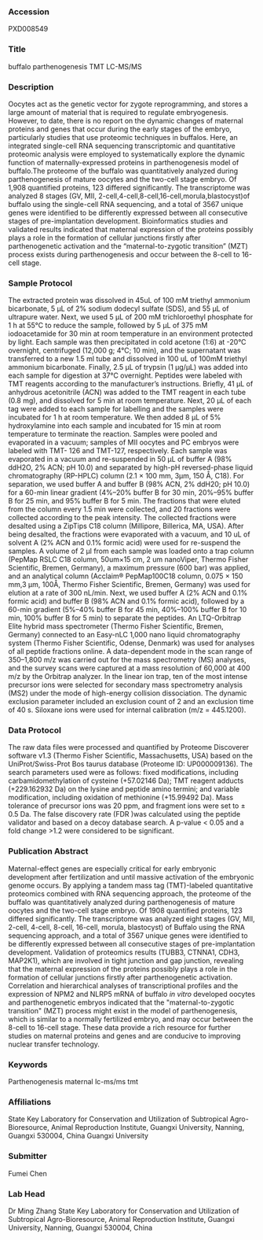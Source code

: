 ### Accession
PXD008549

### Title
buffalo parthenogenesis TMT LC-MS/MS

### Description
Oocytes act as the genetic vector for zygote reprogramming, and stores a large amount of material that is required to regulate embryogenesis. However, to date, there is no report on the dynamic changes of maternal proteins and genes that occur during the early stages of the embryo, particularly studies that use proteomic techniques in buffalos. Here, an integrated single-cell RNA sequencing transcriptomic and quantitative proteomic analysis were employed to systematically explore the dynamic function of maternally-expressed proteins in parthenogenesis model of buffalo.The proteome of the buffalo was quantitatively analyzed during parthenogenesis of mature oocytes and the two-cell stage embryo. Of 1,908 quantified proteins, 123 differed significantly. The transcriptome was analyzed 8 stages (GV, MII, 2-cell,4-cell,8-cell,16-cell,morula,blastocyst)of buffalo using the single-cell RNA sequencing, and a total of 3567 unique genes were identified to be differently expressed between all consecutive stages of pre-implantation development. Bioinformatics studies and validated results indicated that maternal expression of the proteins possibly plays a role in the formation of cellular junctions firstly after parthenogenetic activation and the “maternal-to-zygotic transition” (MZT) process exists during parthenogenesis and occur between the 8-cell to 16-cell stage.

### Sample Protocol
The extracted protein was dissolved in 45uL of 100 mM triethyl ammonium bicarbonate, 5 μL of 2% sodium dodecyl sulfate (SDS), and 55 μL of ultrapure water. Next, we used 5 μL of 200 mM trichloroethyl phosphate for 1 h at 55°C to reduce the sample, followed by 5 μL of 375 mM iodoacetamide for 30 min at room temperature in an environment protected by light. Each sample was then precipitated in cold acetone (1:6) at -20°C overnight, centrifuged (12,000 g; 4°C; 10 min), and the supernatant was transferred to a new 1.5 ml tube and dissolved in 100 uL of 100mM triethyl ammonium bicarbonate. Finally, 2.5 μL of trypsin (1 μg/μL) was added into each sample for digestion at 37°C overnight. Peptides were labeled with TMT reagents according to the manufacturer’s instructions. Briefly, 41 μL of anhydrous acetonitrile (ACN) was added to the TMT reagent in each tube (0.8 mg), and dissolved for 5 min at room temperature. Next, 20 μL of each tag were added to each sample for labelling and the samples were incubated for 1 h at room temperature. We then added 8 μL of 5% hydroxylamine into each sample and incubated for 15 min at room temperature to terminate the reaction. Samples were pooled and evaporated in a vacuum; samples of MII oocytes and PC embryos were labeled with TMT- 126 and TMT-127, respectively. Each sample was evaporated in a vacuum and re-suspended in 50 μL of buffer A (98% ddH2O, 2% ACN; pH 10.0) and separated by high-pH reversed-phase liquid chromatography (RP-HPLC) column (2.1 × 100 mm, 3μm, 150 Å, C18). For separation, we used buffer A and buffer B (98% ACN, 2% ddH20; pH 10.0) for a 60-min linear gradient (4%–20% buffer B for 30 min, 20%–95% buffer B for 25 min, and 95% buffer B for 5 min. The fractions that were eluted from the column every 1.5 min were collected, and 20 fractions were collected according to the peak intensity. The collected fractions were desalted using a ZipTips C18 column (Millipore, Billerica, MA, USA). After being desalted, the fractions were evaporated with a vacuum, and 10 uL of solvent A (2% ACN and 0.1% formic acid) were used for re-suspend the samples. A volume of 2 μl from each sample was loaded onto a trap column (PepMap RSLC C18 column, 50um×15 cm, 2 um nanoViper, Thermo Fisher Scientific, Bremen, Germany), a maximum pressure (600 bar) was applied, and an analytical column (Acclaim® PepMap100C18 column, 0.075 × 150 mm,3 μm, 100Å, Thermo Fisher Scientific, Bremen, Germany) was used for elution at a rate of 300 nL/min. Next, we used buffer A (2% ACN and 0.1% formic acid) and buffer B (98% ACN and 0.1% formic acid), followed by a 60-min gradient (5%–40% buffer B for 45 min, 40%–100% buffer B for 10 min, 100% buffer B for 5 min) to separate the peptides. An LTQ-Orbitrap Elite hybrid mass spectrometer (Thermo Fisher Scientific, Bremen, Germany) connected to an Easy-nLC 1,000 nano liquid chromatography system (Thermo Fisher Scientific, Odense, Denmark) was used for analyses of all peptide fractions online. A data-dependent mode in the scan range of 350–1,800 m/z was carried out for the mass spectrometry (MS) analyses, and the survey scans were captured at a mass resolution of 60,000 at 400 m/z by the Orbitrap analyzer. In the linear ion trap, ten of the most intense precursor ions were selected for secondary mass spectrometry analysis (MS2) under the mode of high-energy collision dissociation. The dynamic exclusion parameter included an exclusion count of 2 and an exclusion time of 40 s. Siloxane ions were used for internal calibration (m/z = 445.1200).

### Data Protocol
The raw data files were processed and quantified by Proteome Discoverer software v1.3 (Thermo Fisher Scientific, Massachusetts, USA) based on the UniProt/Swiss-Prot Bos taurus database (Proteome ID: UP000009136). The search parameters used were as follows: fixed modifications, including carbamidomethylation of cysteine (+57.02146 Da); TMT reagent adducts (+229.162932 Da) on the lysine and peptide amino termini; and variable modification, including oxidation of methionine (+15.99492 Da). Mass tolerance of precursor ions was 20 ppm, and fragment ions were set to ± 0.5 Da. The false discovery rate (FDR )was calculated using the peptide validator and based on a decoy database search. A p-value < 0.05 and a fold change >1.2 were considered to be significant.

### Publication Abstract
Maternal-effect genes are especially critical for early embryonic development after fertilization and until massive activation of the embryonic genome occurs. By applying a tandem mass tag (TMT)-labeled quantitative proteomics combined with RNA sequencing approach, the proteome of the buffalo was quantitatively analyzed during parthenogenesis of mature oocytes and the two-cell stage embryo. Of 1908 quantified proteins, 123 differed significantly. The transcriptome was analyzed eight stages (GV, MII, 2-cell, 4-cell, 8-cell, 16-cell, morula, blastocyst) of Buffalo using the RNA sequencing approach, and a total of 3567 unique genes were identified to be differently expressed between all consecutive stages of pre-implantation development. Validation of proteomics results (TUBB3, CTNNA1, CDH3, MAP2K1), which are involved in tight junction and gap junction, revealing that the maternal expression of the proteins possibly plays a role in the formation of cellular junctions firstly after parthenogenetic activation. Correlation and hierarchical analyses of transcriptional profiles and the expression of NPM2 and NLRP5 mRNA of buffalo <i>in vitro</i> developed oocytes and parthenogenetic embryos indicated that the "maternal-to-zygotic transition" (MZT) process might exist in the model of parthenogenesis, which is similar to a normally fertilized embryo, and may occur between the 8-cell to 16-cell stage. These data provide a rich resource for further studies on maternal proteins and genes and are conducive to improving nuclear transfer technology.

### Keywords
Parthenogenesis  maternal  lc-ms/ms  tmt

### Affiliations
State Key Laboratory for Conservation and Utilization of Subtropical Agro-Bioresource, Animal Reproduction Institute, Guangxi University, Nanning, Guangxi 530004, China
Guangxi University

### Submitter
Fumei Chen

### Lab Head
Dr Ming Zhang
State Key Laboratory for Conservation and Utilization of Subtropical Agro-Bioresource, Animal Reproduction Institute, Guangxi University, Nanning, Guangxi 530004, China


